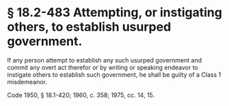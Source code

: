 # § 18.2-483 Attempting, or instigating others, to establish usurped government.

<p>If any person attempt to establish any such usurped government and commit any overt act therefor or by writing or speaking endeavor to instigate others to establish such government, he shall be guilty of a Class 1 misdemeanor.</p><p>Code 1950, § 18.1-420; 1960, c. 358; 1975, cc. 14, 15.</p>